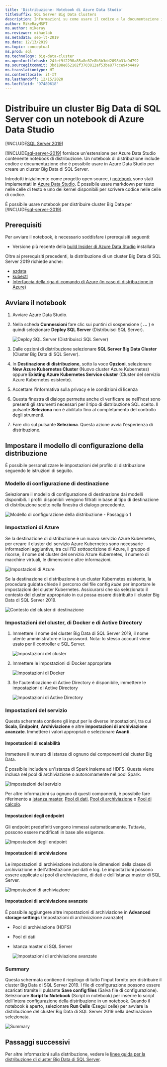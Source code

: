 ```yaml
---
title: 'Distribuzione: Notebook di Azure Data Studio'
titleSuffix: SQL Server Big Data Clusters
description: Informazioni su come usare il codice e la documentazione in un notebook da Azure Data Studio per distribuire un cluster Big Data di SQL Server.
author: MikeRayMSFT
ms.author: mikeray
ms.reviewer: mihaelab
ms.metadata: seo-lt-2019
ms.date: 12/13/2019
ms.topic: conceptual
ms.prod: sql
ms.technology: big-data-cluster
ms.openlocfilehash: 24fef9f2290a85a8e87e8b3b3dd2098b31a9d792
ms.sourcegitcommit: 3bd188e652102f3703812af53ba877cce94b44a9
ms.translationtype: HT
ms.contentlocale: it-IT
ms.lasthandoff: 12/15/2020
ms.locfileid: "97489618"
---
```

# <a name="deploy-sql-server-big-data-cluster-with-azure-data-studio-notebook"></a>Distribuire un cluster Big Data di SQL Server con un notebook di Azure Data Studio

[!INCLUDE[SQL Server 2019](../includes/applies-to-version/sqlserver2019.md)]

[!INCLUDE[sql-server-2019](../includes/sssqlv15-md.md)] fornisce un'estensione per Azure Data Studio contenente notebook di distribuzione. Un notebook di distribuzione include codice e documentazione che è possibile usare in Azure Data Studio per creare un cluster Big Data di SQL Server.

Introdotti inizialmente come progetto open source, i [notebook](../azure-data-studio/notebooks/notebooks-guidance.md) sono stati implementati in [Azure Data Studio](../azure-data-studio/download-azure-data-studio.md?view=sql-server-ver15). È possibile usare markdown per testo nelle celle di testo e uno dei kernel disponibili per scrivere codice nelle celle di codice.

È possibile usare notebook per distribuire cluster Big Data per [!INCLUDE[sql-server-2019](../includes/sssqlv15-md.md)].

## <a name="prerequisites"></a>Prerequisiti

Per avviare il notebook, è necessario soddisfare i prerequisiti seguenti:

* Versione più recente della [build Insider di Azure Data Studio](https://github.com/microsoft/azuredatastudio#try-out-the-latest-insiders-build-from-master) installata

Oltre ai prerequisiti precedenti, la distribuzione di un cluster Big Data di SQL Server 2019 richiede anche:

* [azdata](../azdata/install/deploy-install-azdata.md)
* [kubectl](https://kubernetes.io/docs/tasks/tools/install-kubectl/#install-kubectl-binary-using-native-package-management)
* [Interfaccia della riga di comando di Azure (in caso di distribuzione in Azure)](/cli/azure/install-azure-cli)

## <a name="launch-the-notebook"></a>Avviare il notebook

1. Avviare Azure Data Studio.

2. Nella scheda **Connessioni** fare clic sui puntini di sospensione ( **...** ) e quindi selezionare **Deploy SQL Server** (Distribuisci SQL Server).

   ![Deploy SQL Server (Distribuisci SQL Server)](media/notebooks-deploy/deploy-notebooks.png)

3. Dalle opzioni di distribuzione selezionare **SQL Server Big Data Cluster** (Cluster Big Data di SQL Server).

4. In **Destinazione di distribuzione**, sotto la voce **Opzioni**, selezionare **New Azure Kubernetes Cluster** (Nuovo cluster Azure Kubernetes) oppure **Existing Azure Kubernetes Service cluster** (Cluster del servizio Azure Kubernetes esistente).

5. Accettare l'informativa sulla privacy e le condizioni di licenza

6. Questa finestra di dialogo permette anche di verificare se nell'host sono presenti gli strumenti necessari per il tipo di distribuzione SQL scelto. Il pulsante **Seleziona** non è abilitato fino al completamento del controllo degli strumenti.

7. Fare clic sul pulsante **Seleziona**. Questa azione avvia l'esperienza di distribuzione.

## <a name="set-deployment-configuration-template"></a>Impostare il modello di configurazione della distribuzione

È possibile personalizzare le impostazioni del profilo di distribuzione seguendo le istruzioni di seguito.

### <a name="target-configuration-template"></a>Modello di configurazione di destinazione

Selezionare il modello di configurazione di destinazione dai modelli disponibili. I profili disponibili vengono filtrati in base al tipo di destinazione di distribuzione scelto nella finestra di dialogo precedente.

   ![Modello di configurazione della distribuzione - Passaggio 1](media/notebooks-deploy/deployment-configuration-template.png)

### <a name="azure-settings"></a>Impostazioni di Azure

Se la destinazione di distribuzione è un nuovo servizio Azure Kubernetes, per creare il cluster del servizio Azure Kubernetes sono necessarie informazioni aggiuntive, tra cui l'ID sottoscrizione di Azure, il gruppo di risorse, il nome del cluster del servizio Azure Kubernetes, il numero di macchine virtuali, le dimensioni e altre informazioni.

   ![Impostazioni di Azure](media/notebooks-deploy/azure-settings.png)

Se la destinazione di distribuzione è un cluster Kubernetes esistente, la procedura guidata chiede il percorso del file config *kube* per importare le impostazioni del cluster Kubernetes. Assicurarsi che sia selezionato il contesto del cluster appropriato in cui possa essere distribuito il cluster Big Data di SQL Server 2019.

   ![Contesto del cluster di destinazione](media/notebooks-deploy/target-cluster-context.png)

### <a name="cluster-docker-and-ad-settings"></a>Impostazioni del cluster, di Docker e di Active Directory

1. Immettere il nome del cluster Big Data di SQL Server 2019, il nome utente amministratore e la password.
Nota: lo stesso account viene usato per il controller e SQL Server.

   ![Impostazioni del cluster](media/notebooks-deploy/cluster-settings.png)

2. Immettere le impostazioni di Docker appropriate

   ![Impostazioni di Docker](media/notebooks-deploy/docker-settings.png)

3. Se l'autenticazione di Active Directory è disponibile, immettere le impostazioni di Active Directory

   ![Impostazioni di Active Directory](media/notebooks-deploy/active-directory-settings.png)

### <a name="service-settings"></a>Impostazioni del servizio

Questa schermata contiene gli input per le diverse impostazioni, tra cui **Scala**, **Endpoint**, **Archiviazione** e altre **impostazioni di archiviazione avanzate**. Immettere i valori appropriati e selezionare **Avanti**.

#### <a name="scale-settings"></a>Impostazioni di scalabilità

Immettere il numero di istanze di ognuno dei componenti del cluster Big Data.

È possibile includere un'istanza di Spark insieme ad HDFS. Questa viene inclusa nel pool di archiviazione o autonomamente nel pool Spark.

   ![Impostazioni del servizio](media/notebooks-deploy/service-settings.png)

Per altre informazioni su ognuno di questi componenti, è possibile fare riferimento a [Istanza master](concept-master-instance.md), [Pool di dati](concept-data-pool.md), [Pool di archiviazione](concept-storage-pool.md) o [Pool di calcolo](concept-compute-pool.md).

#### <a name="endpoint-settings"></a>Impostazioni degli endpoint

Gli endpoint predefiniti vengono immessi automaticamente. Tuttavia, possono essere modificati in base alle esigenze.

   ![Impostazioni degli endpoint](media/notebooks-deploy/endpoint-settings.png)

#### <a name="storage-settings"></a>Impostazioni di archiviazione

Le impostazioni di archiviazione includono le dimensioni della classe di archiviazione e dell'attestazione per dati e log. Le impostazioni possono essere applicate ai pool di archiviazione, di dati e dell'istanza master di SQL Server.

   ![Impostazioni di archiviazione](media/notebooks-deploy/storage-settings.png)

#### <a name="advanced-storage-settings"></a>Impostazioni di archiviazione avanzate

È possibile aggiungere altre impostazioni di archiviazione in **Advanced storage settings** (Impostazioni di archiviazione avanzate)

* Pool di archiviazione (HDFS)
* Pool di dati
* Istanza master di SQL Server

   ![Impostazioni di archiviazione avanzate](media/notebooks-deploy/advanced-storage-settings.png)

### <a name="summary"></a>Summary

Questa schermata contiene il riepilogo di tutto l'input fornito per distribuire il cluster Big Data di SQL Server 2019. I file di configurazione possono essere scaricati tramite il pulsante **Save config files** (Salva file di configurazione). Selezionare **Script to Notebook** (Script in notebook) per inserire lo script dell'intera configurazione della distribuzione in un notebook. Quando il notebook è aperto, selezionare **Run Cells** (Esegui celle) per avviare la distribuzione del cluster Big Data di SQL Server 2019 nella destinazione selezionata.

   ![Summary](media/notebooks-deploy/deploy-sql-server-big-data-cluster-on-a-new-AKS-cluster.png)

## <a name="next-steps"></a>Passaggi successivi

Per altre informazioni sulla distribuzione, vedere le [linee guida per la distribuzione di cluster Big Data di SQL Server](deployment-guidance.md).
